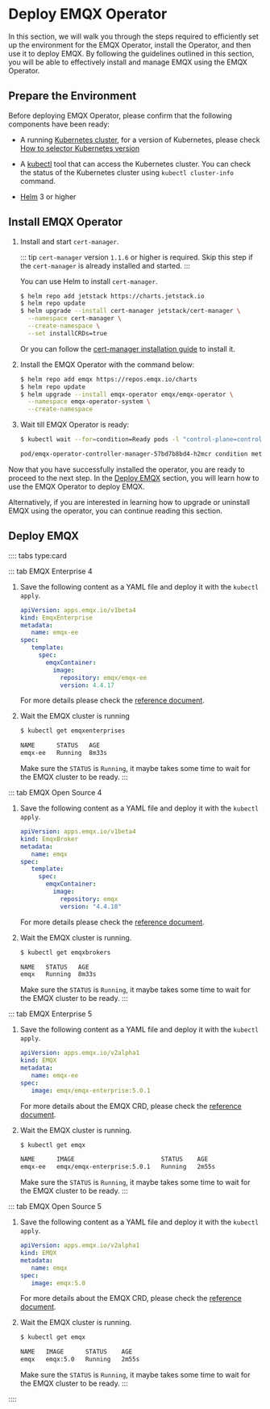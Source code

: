 # Deploy EMQX Operator

In this section, we will walk you through the steps required to efficiently set up the environment for the EMQX Operator, install the Operator, and then use it to deploy EMQX. By following the guidelines outlined in this section, you will be able to effectively install and manage EMQX using the EMQX Operator.

## Prepare the Environment

Before deploying EMQX Operator, please confirm that the following components have been ready:

- A running [Kubernetes cluster](https://kubernetes.io/docs/concepts/overview/), for a version of Kubernetes, please check [How to selector Kubernetes version](../index.md#how-to-selector-kubernetes-version)

- A [kubectl](https://kubernetes.io/docs/tasks/tools/#kubectl) tool that can access the Kubernetes cluster. You can check the status of the Kubernetes cluster using `kubectl cluster-info` command.

- [Helm](https://helm.sh) 3 or higher

## Install EMQX Operator

1. Install and start `cert-manager`.

   ::: tip
   `cert-manager` version `1.1.6` or higher is required. Skip this step if the `cert-manager` is already installed and started.
   :::

   You can use Helm to install `cert-manager`.

   ```bash
   $ helm repo add jetstack https://charts.jetstack.io
   $ helm repo update
   $ helm upgrade --install cert-manager jetstack/cert-manager \
     --namespace cert-manager \
     --create-namespace \
     --set installCRDs=true
   ```

   Or you can follow the [cert-manager installation guide](https://cert-manager.io/docs/installation/) to install it.

2. Install the EMQX Operator with the command below:

   ```bash
   $ helm repo add emqx https://repos.emqx.io/charts
   $ helm repo update
   $ helm upgrade --install emqx-operator emqx/emqx-operator \
     --namespace emqx-operator-system \
     --create-namespace
   ```

3. Wait till EMQX Operator is ready:

   ```bash
   $ kubectl wait --for=condition=Ready pods -l "control-plane=controller-manager" -n emqx-operator-system
   
   pod/emqx-operator-controller-manager-57bd7b8bd4-h2mcr condition met
   ```

Now that you have successfully installed the operator, you are ready to proceed to the next step. In the [Deploy EMQX](#deploy-emqx) section, you will learn how to use the EMQX Operator to deploy EMQX.

Alternatively, if you are interested in learning how to upgrade or uninstall EMQX using the operator, you can continue reading this section.

## Deploy EMQX

:::: tabs type:card

::: tab EMQX Enterprise 4
1. Save the following content as a YAML file and deploy it with the `kubectl apply`.

    ```yaml
    apiVersion: apps.emqx.io/v1beta4
    kind: EmqxEnterprise
    metadata:
       name: emqx-ee
    spec:
       template:
         spec:
           emqxContainer:
             image:
               repository: emqx/emqx-ee
               version: 4.4.17
    ```

    For more details please check the [reference document](https://github.com/emqx/emqx-operator/blob/main/docs/en_US/reference/v1beta4-reference.md).

2. Wait the EMQX cluster is running

   ```bash
   $ kubectl get emqxenterprises

   NAME      STATUS   AGE
   emqx-ee   Running  8m33s
   ```

   Make sure the `STATUS` is `Running`, it maybe takes some time to wait for the EMQX cluster to be ready.
:::

::: tab EMQX Open Source 4
1. Save the following content as a YAML file and deploy it with the `kubectl apply`.

   ```yaml
   apiVersion: apps.emqx.io/v1beta4
   kind: EmqxBroker
   metadata:
      name: emqx
   spec:
      template:
        spec:
          emqxContainer:
            image:
              repository: emqx
              version: "4.4.18"
   ```

   For more details please check the [reference document](https://github.com/emqx/emqx-operator/blob/main/docs/en_US/reference/v1beta4-reference.md).

2. Wait the EMQX cluster is running.

   ```bash
   $ kubectl get emqxbrokers

   NAME   STATUS   AGE
   emqx   Running  8m33s
   ```

   Make sure the `STATUS` is `Running`, it maybe takes some time to wait for the EMQX cluster to be ready.
:::

::: tab EMQX Enterprise 5

1. Save the following content as a YAML file and deploy it with the `kubectl apply`.

   ```yaml
   apiVersion: apps.emqx.io/v2alpha1
   kind: EMQX
   metadata:
      name: emqx-ee
   spec:
      image: emqx/emqx-enterprise:5.0.1
   ```

   For more details about the EMQX CRD, please check the [reference document](../reference/v2alpha1-reference.md).

2. Wait the EMQX cluster is running.

   ```bash
   $ kubectl get emqx

   NAME      IMAGE                        STATUS    AGE
   emqx-ee   emqx/emqx-enterprise:5.0.1   Running   2m55s
   ```

   Make sure the `STATUS` is `Running`, it maybe takes some time to wait for the EMQX cluster to be ready.
:::

::: tab EMQX Open Source 5

1. Save the following content as a YAML file and deploy it with the `kubectl apply`.

   ```yaml
   apiVersion: apps.emqx.io/v2alpha1
   kind: EMQX
   metadata:
      name: emqx
   spec:
      image: emqx:5.0
   ```

   For more details about the EMQX CRD, please check the [reference document](../reference/v2alpha1-reference.md).

2. Wait the EMQX cluster is running.

   ```bash
   $ kubectl get emqx

   NAME   IMAGE      STATUS    AGE
   emqx   emqx:5.0   Running   2m55s
   ```

   Make sure the `STATUS` is `Running`, it maybe takes some time to wait for the EMQX cluster to be ready.
:::

::::
